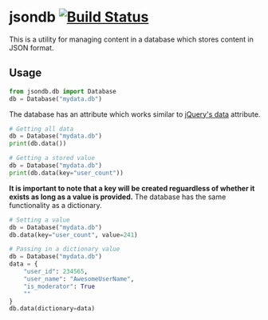 # jsondb [![Build Status](https://travis-ci.org/gunthercox/jsondb.svg)](https://travis-ci.org/gunthercox/jsondb)

This is a utility for managing content in a database which stores
content in JSON format.

## Usage

```python
from jsondb.db import Database
db = Database("mydata.db")
```

The database has an attribute which works similar to [jQuery's data](http://api.jquery.com/data/) attribute.

```python
# Getting all data
db = Database("mydata.db")
print(db.data())
```

```python
# Getting a stored value
db = Database("mydata.db")
print(db.data(key="user_count"))
```

**It is important to note that a key will be created reguardless of whether it
exists as long as a value is provided.** The database has the same functionality
as a dictionary.

```python
# Setting a value
db = Database("mydata.db")
db.data(key="user_count", value=241)
```

```python
# Passing in a dictionary value
db = Database("mydata.db")
data = {
    "user_id": 234565,
    "user_name": "AwesomeUserName",
    "is_moderator": True
    ""
}
db.data(dictionary=data)
```

